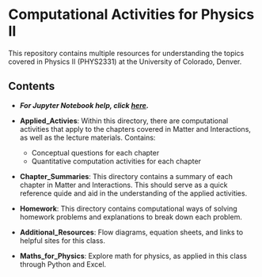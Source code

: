 # Computational Activities for Physics II

This repository contains multiple resources for understanding the topics covered in Physics II (PHYS2331) at the University of Colorado, Denver. 

## Contents

* ***For Jupyter Notebook help, click [here](JupyterNotebook_HowTo.ipynb).***

* **Applied_Activies**: Within this directory, there are computational activities that apply to the chapters covered in Matter and Interactions, as well as the lecture materials. Contains:

	* Conceptual questions for each chapter
	* Quantitative computation activities for each chapter

* **Chapter_Summaries**: This directory contains a summary of each chapter in Matter and Interactions. This should serve as a quick reference quide and aid in the understanding of the applied activities.

* **Homework**: This directory contains computational ways of solving homework problems and explanations to break down each problem.

* **Additional_Resources**: Flow diagrams, equation sheets, and links to helpful sites for this class.

* **Maths_for_Physics**: Explore math for physics, as applied in this class through Python and Excel.
